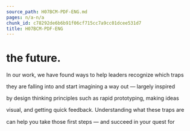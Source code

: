 ```yaml
---
source_path: H07BCM-PDF-ENG.md
pages: n/a-n/a
chunk_id: c78292de6b6b91f06cf715cc7a9cc01dcee531d7
title: H07BCM-PDF-ENG
---
```

# the future.

In our work, we have found ways to help leaders recognize which traps

they are falling into and start imagining a way out — largely inspired

by design thinking principles such as rapid prototyping, making ideas

visual, and getting quick feedback. Understanding what these traps are

can help you take those ﬁrst steps — and succeed in your quest for
